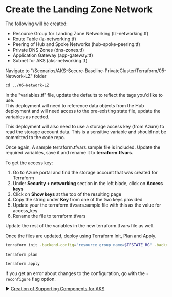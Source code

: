 # Create the Landing Zone Network

The following will be created:
* Resource Group for Landing Zone Networking (lz-networking.tf)
* Route Table (lz-networking.tf)
* Peering of Hub and Spoke Networks (hub-spoke-peering.tf)
* Private DNS Zones (dns-zones.tf)
* Application Gateway (app-gateway.tf)
* Subnet for AKS (aks-networking.tf)

Navigate to "/Scenarios/AKS-Secure-Baseline-PrivateCluster/Terraform/05-Network-LZ" folder
```
cd ../05-Network-LZ
```

In the "variables.tf" file, update the defaults to reflect the tags you'd like to use.  
This deployment will need to reference data objects from the Hub deployment and will need access to the pre-existing state file, update the variables as needed.  

This deployment will also need to use a storage access key (from Azure) to read the storage account data.  This is a sensitive variable and should not be committed to the code repo. 

Once again, A sample terraform.tfvars.sample file is included. Update the required variables, save it and rename it to **terraform.tfvars**.

To get the access key:

1. Go to Azure portal and find the storage account that was created for Terraform
2. Under **Security + networking** section in the left blade, click on **Access keys**
3. Click on **Show keys** at the top of the resulting page 
4. Copy the string under **Key** from one of the two keys provided
5. Update your the terraform.tfvsars.sample file with this as the value for access_key 
6. Rename the file to terraform.tfvars

Update the rest of the variables in the new terraform.tfvars file as well.

Once the files are updated, deploy using Terraform Init, Plan and Apply. 

```bash
terraform init -backend-config="resource_group_name=$TFSTATE_RG" -backend-config="storage_account_name=$STORAGEACCOUNTNAME" -backend-config="container_name=$CONTAINERNAME"
```

```bash
terraform plan
```

```bash
terraform apply
```

If you get an error about changes to the configuration, go with the `-reconfigure` flag option.

:arrow_forward: [Creation of Supporting Components for AKS](./06-aks-supporting.md)

